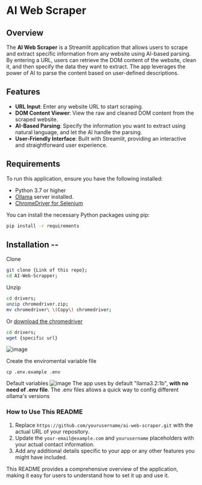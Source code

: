 # AI Web Scraper

## Overview

The **AI Web Scraper** is a Streamlit application that allows users to scrape and extract specific information from any website using AI-based parsing. By entering a URL, users can retrieve the DOM content of the website, clean it, and then specify the data they want to extract. The app leverages the power of AI to parse the content based on user-defined descriptions.

## Features

- **URL Input**: Enter any website URL to start scraping.
- **DOM Content Viewer**: View the raw and cleaned DOM content from the scraped website.
- **AI-Based Parsing**: Specify the information you want to extract using natural language, and let the AI handle the parsing.
- **User-Friendly Interface**: Built with Streamlit, providing an interactive and straightforward user experience.

## Requirements

To run this application, ensure you have the following installed:

- Python 3.7 or higher
- [Ollama](https://ollama.com/download) server installed.
- [ChromeDriver for Selenium](https://googlechromelabs.github.io/chrome-for-testing/#stable)

You can install the necessary Python packages using pip:

```bash
pip install -r requirements
```



## Installation --
Clone 
```bash
git clone {Link of this repo};
cd AI-Web-Scrapper;
```

Unzip 
```bash 
cd drivers;
unzip chromedriver.zip; 
mv chromedriver\ \(Copy\) chromedriver;
```

Or [download the chromedriver](https://googlechromelabs.github.io/chrome-for-testing/#stable)
```bash 
cd drivers;
wget {specific url}
```
![image](https://github.com/user-attachments/assets/c62099d0-88aa-4313-8cee-575a2ff6d0d2)

Create the enviromental variable file
```
cp .env.example .env
```
Default variables
![image](https://github.com/user-attachments/assets/67068406-f185-4c59-b72a-04d52bd46164)
The app uses by default "llama3.2:1b", **with no need of .env file**.
The .env files allows a quick way to config different ollama's versions

### How to Use This README

1. Replace `https://github.com/yourusername/ai-web-scraper.git` with the actual URL of your repository.
2. Update the `your-email@example.com` and `yourusername` placeholders with your actual contact information.
3. Add any additional details specific to your app or any other features you might have included.

This README provides a comprehensive overview of the application, making it easy for users to understand how to set it up and use it.
